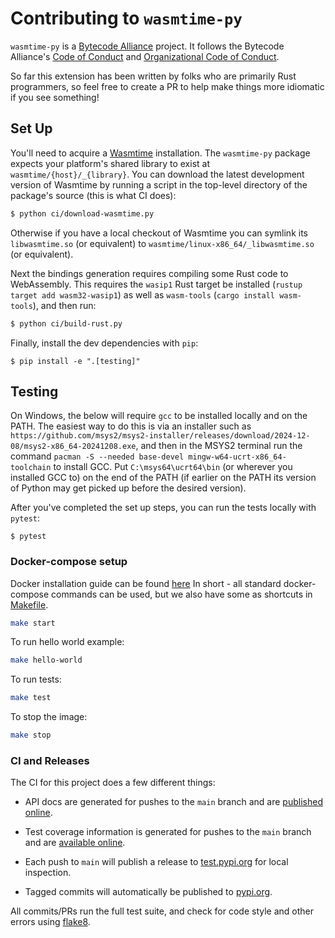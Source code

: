 # Contributing to `wasmtime-py`

`wasmtime-py` is a [Bytecode Alliance] project. It follows the Bytecode
Alliance's [Code of Conduct] and [Organizational Code of Conduct].

So far this extension has been written by folks who are primarily Rust
programmers, so feel free to create a PR to help make things more idiomatic if
you see something!

## Set Up

You'll need to acquire a [Wasmtime] installation. The `wasmtime-py` package
expects your platform's shared library to exist at `wasmtime/{host}/_{library}`.
You can download the latest development version of Wasmtime by running a script
in the top-level directory of the package's source (this is what CI does):

[wasmtime]: https://wasmtime.dev/

```sh
$ python ci/download-wasmtime.py
```

Otherwise if you have a local checkout of Wasmtime you can symlink its
`libwasmtime.so` (or equivalent) to `wasmtime/linux-x86_64/_libwasmtime.so` (or
equivalent).

Next the bindings generation requires compiling some Rust code to WebAssembly.
This requires the `wasip1` Rust target be installed (`rustup target add wasm32-wasip1`)
as well as `wasm-tools` (`cargo install wasm-tools`), and then run:

```sh
$ python ci/build-rust.py
```

Finally, install the dev dependencies with `pip`:

```
$ pip install -e ".[testing]"
```

## Testing

On Windows, the below will require `gcc` to be installed locally and on the PATH.
The easiest way to do this is via an installer such as `https://github.com/msys2/msys2-installer/releases/download/2024-12-08/msys2-x86_64-20241208.exe`,
and then in the MSYS2 terminal run the command `pacman -S --needed base-devel mingw-w64-ucrt-x86_64-toolchain` to install GCC. Put `C:\msys64\ucrt64\bin` (or
wherever you installed GCC to) on the end of the PATH (if earlier on the PATH its
version of Python may get picked up before the desired version).

After you've completed the set up steps, you can run the tests locally with
`pytest`:

```
$ pytest
```

### Docker-compose setup
Docker installation guide can be found [here](https://docs.docker.com/engine/install/)
In short - all standard docker-compose commands can be used, but we also have some as shortcuts in [Makefile](Makefile).
```bash
make start
```
To run hello world example:
```bash
make hello-world
```
To run tests:
```bash
make test
```
To stop the image:
```bash
make stop
```
### CI and Releases

The CI for this project does a few different things:

* API docs are generated for pushes to the `main` branch and are [published
  online][apidoc].

* Test coverage information is generated for pushes to the `main` branch and are
  [available online](https://bytecodealliance.github.io/wasmtime-py/coverage/).

* Each push to `main` will publish a release to
  [test.pypi.org](https://test.pypi.org/project/wasmtime/) for local inspection.

* Tagged commits will automatically be published to
  [pypi.org](https://pypi.org/project/wasmtime/).

All commits/PRs run the full test suite, and check for code style
and other errors using [flake8](https://flake8.pycqa.org/).

[Bytecode Alliance]: https://bytecodealliance.org/
[Code of Conduct]: https://github.com/bytecodealliance/wasmtime/blob/main/CODE_OF_CONDUCT.md
[Organizational Code of Conduct]: https://github.com/bytecodealliance/wasmtime/blob/main/ORG_CODE_OF_CONDUCT.md
[Wasmtime]: https://github.com/bytecodealliance/wasmtime
[apidoc]: https://bytecodealliance.github.io/wasmtime-py/
